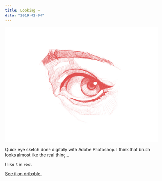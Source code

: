 ```yaml
---
title: Looking ~
date: "2019-02-04"
---
```


![Eye Sketch](./eyes.jpg)

Quick eye sketch done digitally with Adobe Photoshop. I think that brush looks almost like the real thing...

I like it in red.

[See it on dribbble.](https://dribbble.com/shots/6154645-Looking?utm_source=Clipboard_Shot&utm_campaign=GiuMagnani&utm_content=Looking%20~&utm_medium=Social_Share)
